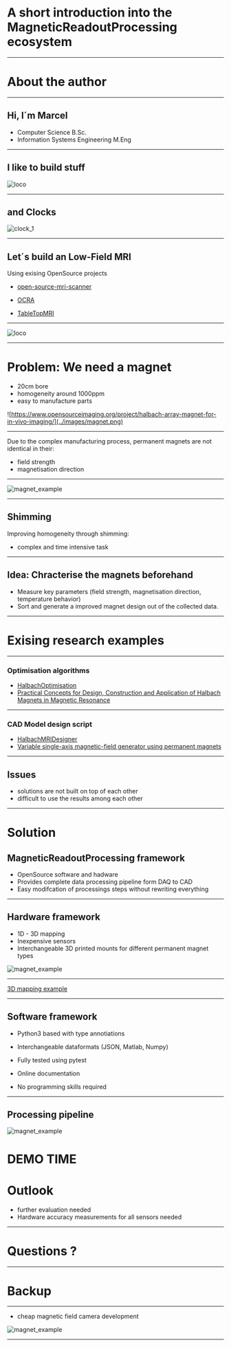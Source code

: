 # A short introduction into the MagneticReadoutProcessing ecosystem

---


# About the author

---
## Hi, I´m Marcel

* Computer Science B.Sc.
* Information Systems Engineering M.Eng


---
## I like to build stuff

![loco](../images/loco.png)





---

## and Clocks

![clock_1](../images/clocks.png)

---

## Let´s build an Low-Field MRI 

Using exising OpenSource projects

* [open-source-mri-scanner](https://www.opensourceimaging.org/2023/01/09/first-open-source-mri-scanner-presented-the-osii-one/)

* [OCRA](https://openmri.github.io/ocra/)

* [TableTopMRI](https://www.opensourceimaging.org/project/instructional-tabletop-mri-scanner/)

---

![loco](../images/mri_1.png)

---


# Problem: We need a magnet

* 20cm bore
* homogeneity around 1000ppm
* easy to manufacture parts

![https://www.opensourceimaging.org/project/halbach-array-magnet-for-in-vivo-imaging/](../images/magnet.png)

---

Due to the complex manufacturing process, permanent magnets are not identical in their:

* field strength
* magnetisation direction

---

![magnet_example](../images/magnet_1.png)

---

## Shimming

Improving homogeneity through shimming:

* complex and time intensive task

---

## Idea: Chracterise the magnets beforehand

* Measure key parameters (field strength, magnetisation direction, temperature behavior)
* Sort and generate a improved magnet design out of the collected data. 

---

# Exising research examples

---

### Optimisation algorithms

* [HalbachOptimisation](https://github.com/LUMC-LowFieldMRI/HalbachOptimisation)
* [Practical Concepts for Design, Construction and Application of Halbach Magnets in Magnetic Resonance](https://link.springer.com/article/10.1007/s00723-023-01602-2)


---

### CAD Model design script

* [HalbachMRIDesigner](https://github.com/menkueclab/HalbachMRIDesigner)
* [Variable single-axis magnetic-field generator using permanent magnets](https://www.semanticscholar.org/paper/Variable-single-axis-magnetic-field-generator-using-Tretiak-Blümler/b82f37c32d0e06dd4482d027adeae61c1ce54732)




---

## Issues

* solutions are not built on top of each other
* difficult to use the results among each other

---


# Solution


## MagneticReadoutProcessing framework

* OpenSource software and hadware
* Provides complete data processing pipeline form DAQ to CAD
* Easy modifcation of processings steps without rewriting everything


---

## Hardware framework

* 1D - 3D mapping
* Inexpensive sensors
* Interchangeable 3D printed mounts for different permanent magnet types

![magnet_example](../images/sensors_1.png)

---

[3D mapping example](https://youtu.be/Lp4kPV_stg4)

---
## Software framework

* Python3 based with type annotiations
* Interchangeable dataformats (JSON, Matlab, Numpy)

* Fully tested using pytest
* Online documentation

* No programming skills required

---


## Processing pipeline

![magnet_example](../images/MRP_COMPLETE_FLOW.png)



# DEMO TIME


# Outlook

* further evaluation needed
* Hardware accuracy measurements for all sensors needed


---

# Questions ?



---

# Backup

---

* cheap magnetic field camera development

![magnet_example](../images/magcam.png)

---